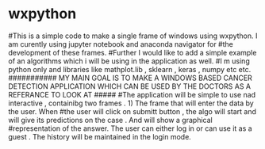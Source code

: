 # wxpython
#This is a simple code to make a single frame of windows using wxpython. I am curently using jupyter notebook and anaconda navigator for #the development of these frames.
#Further I would like to add a simple example of an algorithms which i will be using in the application as well.
#I m using python only and libraries like mathplot.lib , sklearn , keras , numpy etc etc.
########### MY MAIN GOAL IS TO MAKE A WINDOWS BASED CANCER DETECTION APPLICATION WHICH CAN BE USED BY THE DOCTORS AS A REFERANCE TO LOOK AT #####
#The application will be simple to use nad interactive , containibg two frames . 1) The frame that will enter the data by the user. When #the user will click on submitt button , the algo will start and will give its predictions on the case . And will show a graphical #representation of the answer. The user can either log in or can use it as a guest . The history will be maintained in the login mode. 
